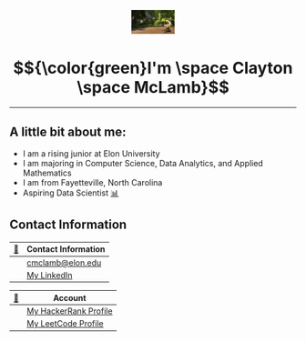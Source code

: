 <p align="center"><img width=15%" src="https://github.com/claytonmclamb/claytonmclamb/blob/main/shreck.gif" alt="lang image here" /></p>

# $${\color{green}I'm \space Clayton \space McLamb}$$


---
  
## A little bit about me:
  
  * I am a rising junior at Elon University
  * I am majoring in Computer Science, Data Analytics, and Applied Mathematics 
  * I am from Fayetteville, North Carolina
  * Aspiring Data Scientist [📊](#-analytics-)

## Contact Information

|  [📱](#-contact-)                                                                     | Contact Information  |
|-------------------------------------------------------------------------------------------------------------|----------------------|
| <div><img src=""/> | cmclamb@elon.edu|
| <img src=""/> | [My LinkedIn](www.linkedin.com/in/clayton-mclamb) |



| [👨](#-social-) | Account |
| ---------------------------------------------------------------------------------------------------------------- | ------------------------------------------------------------------ |
| <img src=""/> | [My HackerRank Profile](https://www.hackerrank.com/cmclamb?hr_r=1) |
| <img src=""/>     | [My LeetCode Profile](https://leetcode.com/claytonmclamb) |


    

